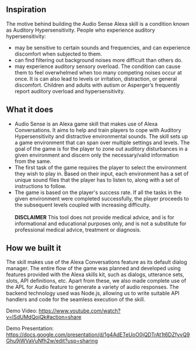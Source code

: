 ## Inspiration
The motive behind building the Audio Sense Alexa skill is a condition known as Auditory Hypersensitivity. People who experience auditory hypersensitivity:
- may be sensitive to certain sounds and frequencies, and can experience discomfort when subjected to them.
- can find filtering out background noises more difficult than others do.
- may experience auditory sensory overload.
The condition can cause them to feel overwhelmed when too many competing noises occur at once. It is can also lead to levels or irritation, distraction, or general discomfort. Children and adults with autism or Asperger’s frequently report auditory overload and hypersensitivity.

## What it does
- Audio Sense is an Alexa game skill that makes use of Alexa Conversations. It aims to help and train players to cope with Auditory Hypersensitivity and distractive environmental sounds. The skill sets up a game environment that can span over multiple settings and levels. The goal of the game is for the player to zone out auditory disturbances in a given environment and discern only the necessary/valid information from the same.
- The first task of the game requires the player to select the environment they wish to play in. Based on their input, each environment has a set of unique sound files that the player has to listen to, along with a set of instructions to follow.
- The game is based on the player's success rate. If all the tasks in the given environment were completed successfully, the player proceeds to the subsequent levels coupled with increasing difficulty.
<br><br>
**DISCLAIMER** This tool does not provide medical advice, and is for informational and educational purposes only, and is not a substitute for professional medical advice, treatment or diagnosis.

## How we built it
The skill makes use of the Alexa Conversations feature as its default dialog manager. The entire flow of the game was planned and developed using features provided with the Alexa skills kit, such as dialogs, utterance sets, slots, API definitions, etc. Apart from these, we also made complete use of the APL for Audio feature to generate a variety of audio responses. The backend technology used was Node.js, allowing us to write suitable API handlers and code for the seamless execution of the skill.

Demo Video:  https://www.youtube.com/watch?v=lSdUMdQojQk#action=share


Demo Presentation: https://docs.google.com/presentation/d/1g4AdETeUoO0jQDTrAt1t6DZfyvQ9Ghu9jWVaVuNfh2w/edit?usp=sharing
